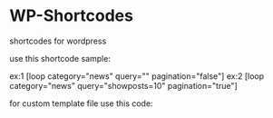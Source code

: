 # WP-Shortcodes
shortcodes for wordpress

use this shortcode sample:

ex:1 [loop category="news" query="" pagination="false"]
ex:2 [loop category="news" query="showposts=10" pagination="true"]

for custom template file use this code:
<?php echo do_shortcode('[loop category="news" query="showposts=5" pagination="true"]');?>
